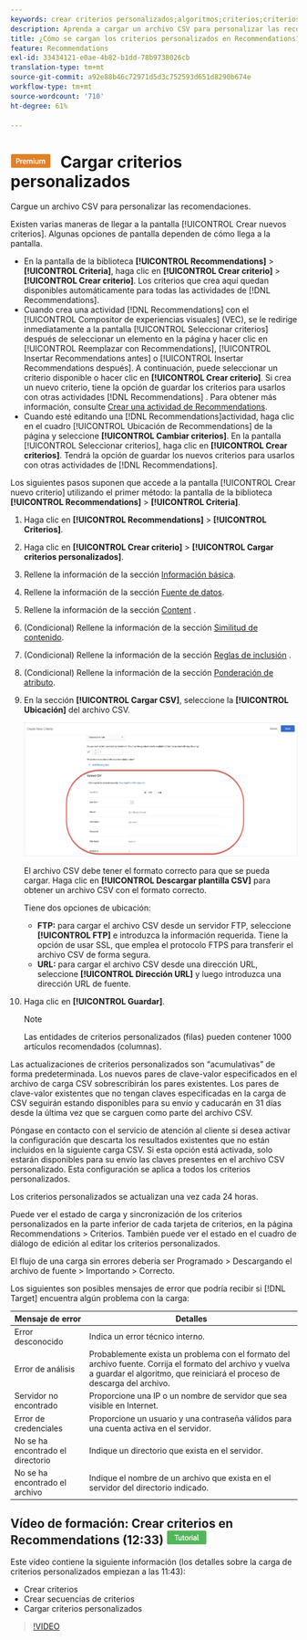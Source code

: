 ```yaml
---
keywords: crear criterios personalizados;algoritmos;criterios;criterios de recomendaciones;csv;ftp;cargar csv
description: Aprenda a cargar un archivo CSV para personalizar las recomendaciones en Adobe [!DNL Target] Recommendations.
title: ¿Cómo se cargan los criterios personalizados en Recommendations?
feature: Recommendations
exl-id: 33434121-e0ae-4b82-b1dd-78b9738026cb
translation-type: tm+mt
source-git-commit: a92e88b46c72971d5d3c752593d651d8290b674e
workflow-type: tm+mt
source-wordcount: '710'
ht-degree: 61%

---
```


# ![PREMIUM](/help/assets/premium.png) Cargar criterios personalizados

Cargue un archivo CSV para personalizar las recomendaciones.

Existen varias maneras de llegar a la pantalla [!UICONTROL Crear nuevos criterios]. Algunas opciones de pantalla dependen de cómo llega a la pantalla.

* En la pantalla de la biblioteca **[!UICONTROL Recommendations]** > **[!UICONTROL Criteria]**, haga clic en **[!UICONTROL Crear criterio]** > **[!UICONTROL Crear criterio]**. Los criterios que crea aquí quedan disponibles automáticamente para todas las actividades de [!DNL Recommendations].
* Cuando crea una actividad [!DNL Recommendations] con el [!UICONTROL Compositor de experiencias visuales] (VEC), se le redirige inmediatamente a la pantalla [!UICONTROL Seleccionar criterios] después de seleccionar un elemento en la página y hacer clic en [!UICONTROL Reemplazar con Recommendations], [!UICONTROL Insertar Recommendations antes] o [!UICONTROL Insertar Recommendations después]. A continuación, puede seleccionar un criterio disponible o hacer clic en **[!UICONTROL Crear criterio]**. Si crea un nuevo criterio, tiene la opción de guardar los criterios para usarlos con otras actividades [!DNL Recommendations] . Para obtener más información, consulte [Crear una actividad de Recommendations](/help/c-recommendations/t-create-recs-activity/create-recs-activity.md).
* Cuando esté editando una [!DNL Recommendations]actividad, haga clic en el cuadro [!UICONTROL Ubicación de Recommendations] de la página y seleccione **[!UICONTROL Cambiar criterios]**. En la pantalla [!UICONTROL Seleccionar criterios], haga clic en **[!UICONTROL Crear criterios]**. Tendrá la opción de guardar los nuevos criterios para usarlos con otras actividades de [!DNL Recommendations].

Los siguientes pasos suponen que accede a la pantalla [!UICONTROL Crear nuevo criterio] utilizando el primer método: la pantalla de la biblioteca **[!UICONTROL Recommendations]** > **[!UICONTROL Criteria]**.

1. Haga clic en **[!UICONTROL Recommendations]** > **[!UICONTROL Criterios]**.

1. Haga clic en **[!UICONTROL Crear criterio]** > **[!UICONTROL Cargar criterios personalizados]**.

1. Rellene la información de la sección [Información básica](/help/c-recommendations/c-algorithms/create-new-algorithm.md#info).

1. Rellene la información de la sección [Fuente de datos](/help/c-recommendations/c-algorithms/create-new-algorithm.md#data-source).

1. Rellene la información de la sección [Content](/help/c-recommendations/c-algorithms/create-new-algorithm.md#content) .

1. (Condicional) Rellene la información de la sección [Similitud de contenido](/help/c-recommendations/c-algorithms/create-new-algorithm.md#similarity).

1. (Condicional) Rellene la información de la sección [Reglas de inclusión](/help/c-recommendations/c-algorithms/create-new-algorithm.md#inclusion) .

1. (Condicional) Rellene la información de la sección [Ponderación de atributo](/help/c-recommendations/c-algorithms/create-new-algorithm.md#weighting).

1. En la sección **[!UICONTROL Cargar CSV]**, seleccione la **[!UICONTROL Ubicación]** del archivo CSV.

   ![Cargar sección CSV](/help/c-recommendations/c-algorithms/assets/upload-csv.png)

   El archivo CSV debe tener el formato correcto para que se pueda cargar. Haga clic en **[!UICONTROL Descargar plantilla CSV]** para obtener un archivo CSV con el formato correcto.

   Tiene dos opciones de ubicación:

   * **FTP:** para cargar el archivo CSV desde un servidor FTP, seleccione **[!UICONTROL FTP]** e introduzca la información requerida. Tiene la opción de usar SSL, que emplea el protocolo FTPS para transferir el archivo CSV de forma segura.
   * **URL:** para cargar el archivo CSV desde una dirección URL, seleccione  **[!UICONTROL Dirección URL]** y luego introduzca una dirección URL de fuente.

1. Haga clic en **[!UICONTROL Guardar]**.

   >[!NOTE]
   >
   >Las entidades de criterios personalizados (filas) pueden contener 1000 artículos recomendados (columnas).

Las actualizaciones de criterios personalizados son “acumulativas” de forma predeterminada. Los nuevos pares de clave-valor especificados en el archivo de carga CSV sobrescribirán los pares existentes. Los pares de clave-valor existentes que no tengan claves especificadas en la carga de CSV seguirán estando disponibles para su envío y caducarán en 31 días desde la última vez que se carguen como parte del archivo CSV.

Póngase en contacto con el servicio de atención al cliente si desea activar la configuración que descarta los resultados existentes que no están incluidos en la siguiente carga CSV. Si esta opción está activada, solo estarán disponibles para su envío las claves presentes en el archivo CSV personalizado. Esta configuración se aplica a todos los criterios personalizados.

Los criterios personalizados se actualizan una vez cada 24 horas.

Puede ver el estado de carga y sincronización de los criterios personalizados en la parte inferior de cada tarjeta de criterios, en la página Recommendations > Criterios. También puede ver el estado en el cuadro de diálogo de edición al editar los criterios personalizados.

El flujo de una carga sin errores debería ser Programado > Descargando el archivo de fuente > Importando > Correcto.

Los siguientes son posibles mensajes de error que podría recibir si [!DNL Target] encuentra algún problema con la carga:

| Mensaje de error | Detalles |
|--- |--- |
| Error desconocido | Indica un error técnico interno. |
| Error de análisis | Probablemente exista un problema con el formato del archivo fuente. Corrija el formato del archivo y vuelva a guardar el algoritmo, que reiniciará el proceso de descarga del archivo. |
| Servidor no encontrado | Proporcione una IP o un nombre de servidor que sea visible en Internet. |
| Error de credenciales | Proporcione un usuario y una contraseña válidos para una cuenta activa en el servidor. |
| No se ha encontrado el directorio | Indique un directorio que exista en el servidor. |
| No se ha encontrado el archivo | Indique el nombre de un archivo que exista en el servidor del directorio indicado. |

## Vídeo de formación: Crear criterios en Recommendations (12:33)  ![Distintivo del tutorial](/help/assets/tutorial.png)

Este vídeo contiene la siguiente información (los detalles sobre la carga de criterios personalizados empiezan a las 11:43):

* Crear criterios
* Crear secuencias de criterios
* Cargar criterios personalizados

>[!VIDEO](https://video.tv.adobe.com/v/27694?quality=12)
